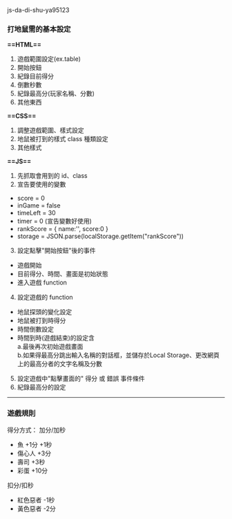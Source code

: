 js-da-di-shu-ya95123

### 打地鼠需的基本設定
**==HTML==**
 1. 遊戲範圍設定(ex.table)
 2. 開始按鈕
 3. 紀錄目前得分
 4. 倒數秒數
 5. 紀錄最高分(玩家名稱、分數)
 6. 其他東西

**==CSS==**
 1. 調整遊戲範圍、樣式設定
 2. 地鼠被打到的樣式 class 種類設定
 3. 其他樣式

**==JS==**
 1. 先抓取會用到的 id、class
 2. 宣告要使用的變數
   - score = 0
   - inGame = false
   - timeLeft = 30
   - timer = 0 (宣告變數好使用)
   - rankScore = { name:'', score:0 }
   - storage = JSON.parse(localStorage.getItem("rankScore"))
 3. 設定點擊"開始按鈕"後的事件
   - 遊戲開始
   - 目前得分、時間、畫面是初始狀態
   - 進入遊戲 function

 4. 設定遊戲的 function
   - 地鼠探頭的變化設定
   - 地鼠被打到時得分
   - 時間倒數設定
   - 時間到時(遊戲結束)的設定含  
   a.最後再次初始遊戲畫面  
   b.如果得最高分跳出輸入名稱的對話框，並儲存於Local Storage、更改網頁上的最高分者的文字名稱及分數

 5. 設定遊戲中"點擊畫面的" 得分 或 錯誤 事件條件
 6. 紀錄最高分的設定

 --------------------------------------------
 ### 遊戲規則
 得分方式：
   加分/加秒
   - 魚 +1分 +1秒
   - 傷心人 +3分
   - 壽司 +3秒
   - 彩蛋 +10分

   扣分/扣秒
   - 紅色惡者 -1秒
   - 黃色惡者 -2分
